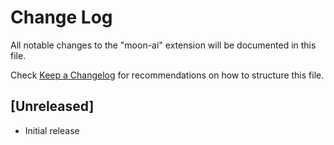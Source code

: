 # Change Log

All notable changes to the "moon-ai" extension will be documented in this file.

Check [Keep a Changelog](http://keepachangelog.com/) for recommendations on how to structure this file.

## [Unreleased]

- Initial release